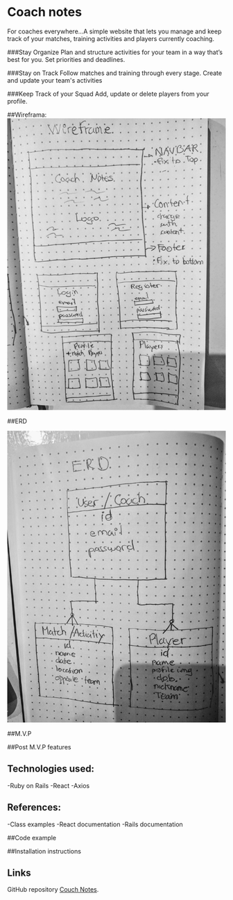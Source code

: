 # Coach notes

For coaches everywhere…A simple website that lets you manage and keep track of your matches, training activities and players currently coaching.

###Stay Organize
Plan and structure activities for your team in a way that’s best for you. Set priorities and deadlines.

###Stay on Track
Follow matches and training through every stage. Create and update your team's activities

###Keep Track of your Squad
Add, update or delete players from your profile.

##Wireframa:
![Alt text](./client/src/images/wireframe.jpg?raw=true "wireframe")

##ERD

![Alt text](client/src/images/erd.jpg?raw=true "erd")

##M.V.P


##Post M.V.P features


## Technologies used:

-Ruby on Rails
-React
-Axios

## References:

-Class examples
-React documentation
-Rails documentation

##Code example


##Installation instructions

## Links
GitHub repository [Couch Notes](https://github.com/jhonymaurad/coachnotes).
